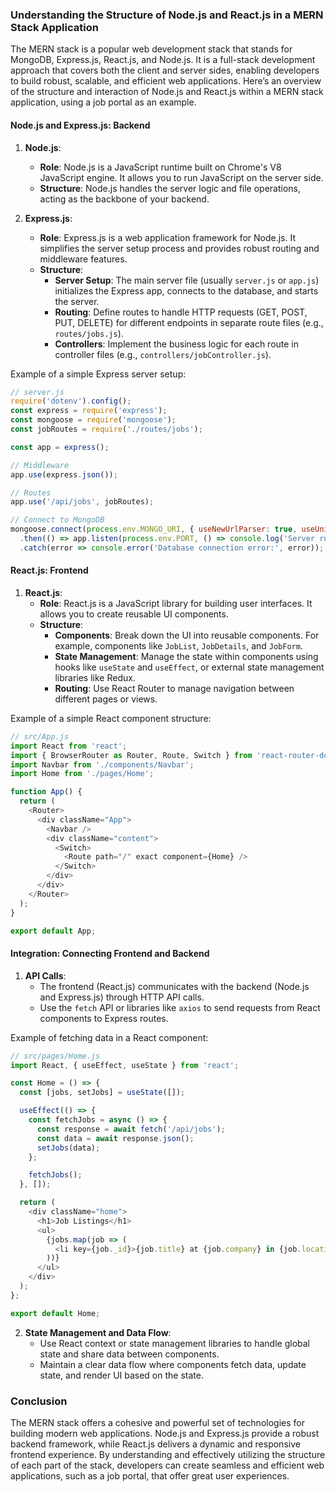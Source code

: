 ### Understanding the Structure of Node.js and React.js in a MERN Stack Application

The MERN stack is a popular web development stack that stands for MongoDB, Express.js, React.js, and Node.js. It is a full-stack development approach that covers both the client and server sides, enabling developers to build robust, scalable, and efficient web applications. Here’s an overview of the structure and interaction of Node.js and React.js within a MERN stack application, using a job portal as an example.

#### **Node.js and Express.js: Backend**

1. **Node.js**:
   - **Role**: Node.js is a JavaScript runtime built on Chrome's V8 JavaScript engine. It allows you to run JavaScript on the server side.
   - **Structure**: Node.js handles the server logic and file operations, acting as the backbone of your backend.

2. **Express.js**:
   - **Role**: Express.js is a web application framework for Node.js. It simplifies the server setup process and provides robust routing and middleware features.
   - **Structure**:
     - **Server Setup**: The main server file (usually `server.js` or `app.js`) initializes the Express app, connects to the database, and starts the server.
     - **Routing**: Define routes to handle HTTP requests (GET, POST, PUT, DELETE) for different endpoints in separate route files (e.g., `routes/jobs.js`).
     - **Controllers**: Implement the business logic for each route in controller files (e.g., `controllers/jobController.js`).

Example of a simple Express server setup:
```javascript
// server.js
require('dotenv').config();
const express = require('express');
const mongoose = require('mongoose');
const jobRoutes = require('./routes/jobs');

const app = express();

// Middleware
app.use(express.json());

// Routes
app.use('/api/jobs', jobRoutes);

// Connect to MongoDB
mongoose.connect(process.env.MONGO_URI, { useNewUrlParser: true, useUnifiedTopology: true })
  .then(() => app.listen(process.env.PORT, () => console.log('Server running')))
  .catch(error => console.error('Database connection error:', error));
```

#### **React.js: Frontend**

1. **React.js**:
   - **Role**: React.js is a JavaScript library for building user interfaces. It allows you to create reusable UI components.
   - **Structure**:
     - **Components**: Break down the UI into reusable components. For example, components like `JobList`, `JobDetails`, and `JobForm`.
     - **State Management**: Manage the state within components using hooks like `useState` and `useEffect`, or external state management libraries like Redux.
     - **Routing**: Use React Router to manage navigation between different pages or views.

Example of a simple React component structure:
```javascript
// src/App.js
import React from 'react';
import { BrowserRouter as Router, Route, Switch } from 'react-router-dom';
import Navbar from './components/Navbar';
import Home from './pages/Home';

function App() {
  return (
    <Router>
      <div className="App">
        <Navbar />
        <div className="content">
          <Switch>
            <Route path="/" exact component={Home} />
          </Switch>
        </div>
      </div>
    </Router>
  );
}

export default App;
```

#### **Integration: Connecting Frontend and Backend**

1. **API Calls**:
   - The frontend (React.js) communicates with the backend (Node.js and Express.js) through HTTP API calls.
   - Use the `fetch` API or libraries like `axios` to send requests from React components to Express routes.

Example of fetching data in a React component:
```javascript
// src/pages/Home.js
import React, { useEffect, useState } from 'react';

const Home = () => {
  const [jobs, setJobs] = useState([]);

  useEffect(() => {
    const fetchJobs = async () => {
      const response = await fetch('/api/jobs');
      const data = await response.json();
      setJobs(data);
    };

    fetchJobs();
  }, []);

  return (
    <div className="home">
      <h1>Job Listings</h1>
      <ul>
        {jobs.map(job => (
          <li key={job._id}>{job.title} at {job.company} in {job.location}</li>
        ))}
      </ul>
    </div>
  );
};

export default Home;
```

2. **State Management and Data Flow**:
   - Use React context or state management libraries to handle global state and share data between components.
   - Maintain a clear data flow where components fetch data, update state, and render UI based on the state.

### Conclusion

The MERN stack offers a cohesive and powerful set of technologies for building modern web applications. Node.js and Express.js provide a robust backend framework, while React.js delivers a dynamic and responsive frontend experience. By understanding and effectively utilizing the structure of each part of the stack, developers can create seamless and efficient web applications, such as a job portal, that offer great user experiences.
